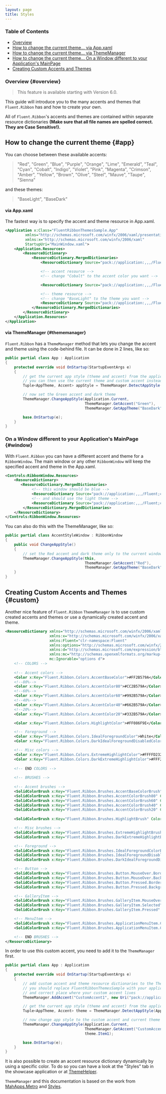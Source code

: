 ```yaml
---
layout: page
title: Styles
---
```


### Table of Contents
- [Overview](#overview)
- [How to change the current theme... via App.xaml](#app)
- [How to change the current theme... via ThemeManager](#thememanager)
- [How to change the current theme... On a Window different to your Application's MainPage](#window)
- [Creating Custom Accents and Themes](#custom)

### Overview {#overview}

> This feature is available starting with Version 6.0.

This guide will introduce you to the many accents and themes that `Fluent.Ribbon` has and how to create your own.

All of `Fluent.Ribbon`'s accents and themes are contained within separate resource dictionaries **(Make sure that all file names are spelled correct. They are Case Sensitive!).**

## How to change the current theme {#app}

You can choose between these available accents:

> "Red", "Green", "Blue", "Purple", "Orange", "Lime", "Emerald", "Teal", "Cyan", "Cobalt", "Indigo", "Violet", "Pink", "Magenta", "Crimson", "Amber", "Yellow", "Brown", "Olive", "Steel", "Mauve", "Taupe", "Sienna"

and these themes:
> "BaseLight", "BaseDark"


#### via App.xaml
The fastest way is to specify the accent and theme resource in App.xaml.

```xml
<Application x:Class="FluentRibbonThemesSample.App"
         xmlns="http://schemas.microsoft.com/winfx/2006/xaml/presentation"
         xmlns:x="http://schemas.microsoft.com/winfx/2006/xaml"
         StartupUri="MainWindow.xaml">
    <Application.Resources>
        <ResourceDictionary>
            <ResourceDictionary.MergedDictionaries>
                <ResourceDictionary Source="pack://application:,,,/Fluent;component/Themes/Generic.xaml" />

                <!-- accent resource -->
                <!-- change "Cobalt" to the accent color you want -->

                <ResourceDictionary Source="pack://application:,,,/Fluent;component/Themes/Accents/Cobalt.xaml" />

                <!-- theme resource -->
                <!-- change "BaseLight" to the theme you want -->
                <ResourceDictionary Source="pack://application:,,,/Fluent;component/Themes/Accents/BaseLight.xaml" />
            </ResourceDictionary.MergedDictionaries>
        </ResourceDictionary>
    </Application.Resources>
</Application>
```

#### via ThemeManager {#thememanager}

`Fluent.Ribbon` has a `ThemeManager` method that lets you change the accent and theme using the code-behind file. It can be done in 2 lines, like so:

```csharp
public partial class App : Application
{
    protected override void OnStartup(StartupEventArgs e)
    {
        // get the current app style (theme and accent) from the application
        // you can then use the current theme and custom accent instead set a new theme
        Tuple<AppTheme, Accent> appStyle = ThemeManager.DetectAppStyle(Application.Current);

        // now set the Green accent and dark theme
        ThemeManager.ChangeAppStyle(Application.Current,
                                    ThemeManager.GetAccent("Green"),
                                    ThemeManager.GetAppTheme("BaseDark")); // or appStyle.Item1

        base.OnStartup(e);
    }
}
```

### On a Window different to your Application's MainPage {#window}

With `Fluent.Ribbon` you can have a different accent and theme for a `RibbonWindow`. The main window or any other `RibbonWindow` will keep the specified accent and theme in the App.xaml.

```xml
<Controls:RibbonWindow.Resources>
    <ResourceDictionary>
       <ResourceDictionary.MergedDictionaries>
            <!-- this window should be blue -->
            <ResourceDictionary Source="pack://application:,,,/Fluent;component/Themes/Accents/Blue.xaml" />
            <!-- and should use the light theme -->
            <ResourceDictionary Source="pack://application:,,,/Fluent;component/Themes/Accents/BaseLight.xaml" />
        </ResourceDictionary.MergedDictionaries>
    </ResourceDictionary>
</Controls:RibbonWindow.Resources>
```

You can also do this with the ThemeManager, like so:

```csharp
public partial class AccentStyleWindow : RibbonWindow
{
    public void ChangeAppStyle()
    {
        // set the Red accent and dark theme only to the current window
        ThemeManager.ChangeAppStyle(this,
                                    ThemeManager.GetAccent("Red"),
                                    ThemeManager.GetAppTheme("BaseDark"));
    }
}
```

## Creating Custom Accents and Themes {#custom}

Another nice feature of `Fluent.Ribbon` `ThemeManager` is to use custom created accents and themes or use a dynamically created accent and theme.

```xml
<ResourceDictionary xmlns="http://schemas.microsoft.com/winfx/2006/xaml/presentation"
                    xmlns:x="http://schemas.microsoft.com/winfx/2006/xaml"
                    xmlns:Fluent="clr-namespace:Fluent"
                    xmlns:options="http://schemas.microsoft.com/winfx/2006/xaml/presentation/options"
                    xmlns:d="http://schemas.microsoft.com/expression/blend/2008"
                    xmlns:mc="http://schemas.openxmlformats.org/markup-compatibility/2006"
                    mc:Ignorable="options d">
    <!-- COLORS -->
    
    <!-- Accent colors -->   
    <Color x:Key="Fluent.Ribbon.Colors.AccentBaseColor">#FF2B579A</Color>
    <!--80%-->
    <Color x:Key="Fluent.Ribbon.Colors.AccentColor80">#CC2B579A</Color>
    <!--60%-->
    <Color x:Key="Fluent.Ribbon.Colors.AccentColor60">#992B579A</Color>
    <!--40%-->
    <Color x:Key="Fluent.Ribbon.Colors.AccentColor40">#662B579A</Color>
    <!--20%-->
    <Color x:Key="Fluent.Ribbon.Colors.AccentColor20">#332B579A</Color>

    <Color x:Key="Fluent.Ribbon.Colors.HighlightColor">#FF086F9E</Color>

    <!-- Foreground -->
    <Color x:Key="Fluent.Ribbon.Colors.IdealForegroundColor">White</Color>
    <Color x:Key="Fluent.Ribbon.Colors.DarkIdealForegroundDisabledColor">#ADADAD</Color>

    <!-- Misc colors -->
    <Color x:Key="Fluent.Ribbon.Colors.ExtremeHighlightColor">#FFFFD232</Color>
    <Color x:Key="Fluent.Ribbon.Colors.DarkExtremeHighlightColor">#FFF29536</Color>
    
    <!-- END COLORS -->
       
    <!-- BRUSHES -->   
    
    <!-- Accent brushes -->
    <SolidColorBrush x:Key="Fluent.Ribbon.Brushes.AccentBaseColorBrush" Color="{StaticResource Fluent.Ribbon.Colors.AccentBaseColor}" options:Freeze="True" />
    <SolidColorBrush x:Key="Fluent.Ribbon.Brushes.AccentColorBrush80" Color="{StaticResource Fluent.Ribbon.Colors.AccentColor80}" options:Freeze="True" />
    <SolidColorBrush x:Key="Fluent.Ribbon.Brushes.AccentColorBrush60" Color="{StaticResource Fluent.Ribbon.Colors.AccentColor60}" options:Freeze="True" />
    <SolidColorBrush x:Key="Fluent.Ribbon.Brushes.AccentColorBrush40" Color="{StaticResource Fluent.Ribbon.Colors.AccentColor40}" options:Freeze="True" />
    <SolidColorBrush x:Key="Fluent.Ribbon.Brushes.AccentColorBrush20" Color="{StaticResource Fluent.Ribbon.Colors.AccentColor20}" options:Freeze="True" />
    
    <SolidColorBrush x:Key="Fluent.Ribbon.Brushes.HighlightBrush" Color="{StaticResource Fluent.Ribbon.Colors.HighlightColor}" options:Freeze="True" />

    <!-- Misc brushes -->
    <SolidColorBrush x:Key="Fluent.Ribbon.Brushes.ExtremeHighlightBrush" Color="{StaticResource Fluent.Ribbon.Colors.ExtremeHighlightColor}" options:Freeze="True" />
    <SolidColorBrush x:Key="Fluent.Ribbon.Brushes.DarkExtremeHighlightBrush" Color="{StaticResource Fluent.Ribbon.Colors.DarkExtremeHighlightColor}" options:Freeze="True" />

    <!-- Foreground -->
    <SolidColorBrush x:Key="Fluent.Ribbon.Brushes.IdealForegroundColorBrush" Color="{StaticResource Fluent.Ribbon.Colors.IdealForegroundColor}" options:Freeze="True" />
    <SolidColorBrush x:Key="Fluent.Ribbon.Brushes.IdealForegroundDisabledBrush" Color="{StaticResource Fluent.Ribbon.Colors.IdealForegroundColor}" Opacity="0.4" options:Freeze="True" />
    <SolidColorBrush x:Key="Fluent.Ribbon.Brushes.DarkIdealForegroundDisabledBrush" Color="{StaticResource Fluent.Ribbon.Colors.DarkIdealForegroundDisabledColor}" options:Freeze="True" />

    <!-- Button -->
    <SolidColorBrush x:Key="Fluent.Ribbon.Brushes.Button.MouseOver.BorderBrush" Color="{StaticResource Fluent.Ribbon.Colors.AccentColor40}" options:Freeze="True" />
    <SolidColorBrush x:Key="Fluent.Ribbon.Brushes.Button.MouseOver.Background" Color="{StaticResource Fluent.Ribbon.Colors.AccentColor20}" options:Freeze="True" />
    <SolidColorBrush x:Key="Fluent.Ribbon.Brushes.Button.Pressed.BorderBrush" Color="{StaticResource Fluent.Ribbon.Colors.AccentColor60}" options:Freeze="True" />
    <SolidColorBrush x:Key="Fluent.Ribbon.Brushes.Button.Pressed.Background" Color="{StaticResource Fluent.Ribbon.Colors.AccentColor40}" options:Freeze="True" />

    <!-- GalleryItem -->
    <SolidColorBrush x:Key="Fluent.Ribbon.Brushes.GalleryItem.MouseOver" Color="{StaticResource Fluent.Ribbon.Colors.AccentColor20}" options:Freeze="True" />
    <SolidColorBrush x:Key="Fluent.Ribbon.Brushes.GalleryItem.Selected" Color="{StaticResource Fluent.Ribbon.Colors.AccentColor40}" options:Freeze="True" />
    <SolidColorBrush x:Key="Fluent.Ribbon.Brushes.GalleryItem.Pressed" Color="{StaticResource Fluent.Ribbon.Colors.AccentColor60}" options:Freeze="True" />

    <!-- MenuItem -->
    <SolidColorBrush x:Key="Fluent.Ribbon.Brushes.ApplicationMenuItem.CheckBox.Background" Color="#FFFCF1C2" options:Freeze="True" />
    <SolidColorBrush x:Key="Fluent.Ribbon.Brushes.ApplicationMenuItem.CheckBox.BorderBrush" Color="#FFF29536" options:Freeze="True" />

    <!-- END BRUSHES -->
</ResourceDictionary>
```

In order to use this custom accent, you need to add it to the `ThemeManager` first.

```csharp
public partial class App : Application
{
    protected override void OnStartup(StartupEventArgs e)
    {
        // add custom accent and theme resource dictionaries to the ThemeManager
        // you should replace FluentRibbonThemesSample with your application name
        // and correct place where your custom accent lives
        ThemeManager.AddAccent("CustomAccent1", new Uri("pack://application:,,,/FluentRibbonThemesSample;component/CustomAccents/CustomAccent1.xaml"));

        // get the current app style (theme and accent) from the application
        Tuple<AppTheme, Accent> theme = ThemeManager.DetectAppStyle(Application.Current);

        // now change app style to the custom accent and current theme
        ThemeManager.ChangeAppStyle(Application.Current,
                                    ThemeManager.GetAccent("CustomAccent1"),
                                    theme.Item1);

        base.OnStartup(e);
    }
}
```

It is also possible to create an accent resource dictionary dynamically by using a specific color.
To do so you can have a look at the "Styles" tab in the showcase application or at [ThemeHelper](https://github.com/fluentribbon/Fluent.Ribbon/blob/develop/Fluent.Ribbon.Showcase/Helpers/ThemeHelper.cs).


`ThemeManager` and this documentation is based on the work from [MahApps.Metro](https://github.com/MahApps/MahApps.Metro) and [Styles](http://mahapps.com/guides/styles.html).